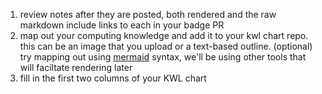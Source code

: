 1. review notes after they are posted, both rendered and the raw markdown include links to each in your badge PR
2. map out your computing knowledge and add it to your kwl chart repo. this can be an image that you upload or a text-based outline. (optional) try mapping out using [mermaid](https://mermaid-js.github.io/mermaid/#/) syntax, we'll be using other tools that will faciltate rendering later
3. fill in the first two columns of your KWL chart

